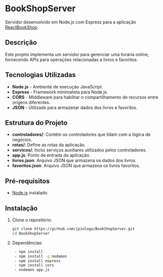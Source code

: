 # BookShopServer

Servidor desenvolvido em Node.js com Express para a aplicação [ReactBookShop](https://github.com/jpiologo/ReactBookShop).

## Descrição

Este projeto implementa um servidor para gerenciar uma livraria online, fornecendo APIs para operações relacionadas a livros e favoritos.

## Tecnologias Utilizadas

- **Node.js** - Ambiente de execução JavaScript.
- **Express** - Framework minimalista para Node.js.
- **CORS** - Middleware para habilitar o compartilhamento de recursos entre origens diferentes.
- **JSON** - Utilizado para armazenar dados dos livros e favoritos.

## Estrutura do Projeto

- **controladores/**: Contém os controladores que lidam com a lógica de negócios.
- **rotas/**: Define as rotas da aplicação.
- **servicos/**: Inclui serviços auxiliares utilizados pelos controladores.
- **app.js**: Ponto de entrada da aplicação.
- **livros.json**: Arquivo JSON que armazena os dados dos livros.
- **favoritos.json**: Arquivo JSON que armazena os livros favoritos.

## Pré-requisitos

- [Node.js](https://nodejs.org/) instalado.

## Instalação

1. Clone o repositório:

   ```bash
   git clone https://github.com/jpiologo/BookShopServer.git
   cd BookShopServer

2. Dependências:

   ```bash
    - npm install
    - npm install -g nodemon
    - npm install express
    - npm install cors
    - nodemon app.js
